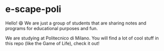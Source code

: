 # e-scape-poli
Hello! :smile: We are just a group of students that are sharing notes and programs for educational purposes and fun. 

We are studying at Politecnico di Milano. You will find a lot of cool stuff in this repo (like the Game of Life), check it out!
